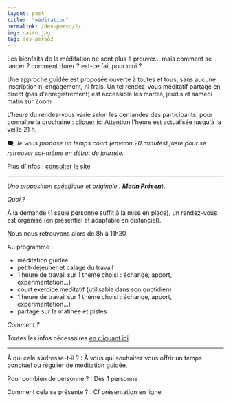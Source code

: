 ```yaml
---
layout: post
title:  "méditation"
permalink: /dev-perso/2/
img: cairn.jpg
tag: dev-perso2
---
```

Les bienfaits de la méditation ne sont plus à prouver... mais comment se lancer ? comment durer ? est-ce fait pour moi ?...

Une approche guidée est proposée ouverte à toutes et tous, sans aucune inscription ni engagement, ni frais.
Un tel rendez-vous méditatif partagé en direct (pas d'enregistrement) est accessible les mardis, jeudis et samedi matin sur Zoom :

L'heure du rendez-vous varie selon les demandes des participants, pour connaître la prochaine : [cliquer ici](https://energetiquepresent.blogspot.com/p/prochain-rendez-vous-en-1-clic.html)
Attention l'heure est actualisée jusqu'à la veille 21 h.

🗨 *Je vous propose un temps court (environ 20 minutes) juste pour se retrouver soi-même en début de journée.*

Plus d'infos : [consulter le site](https://energetiquepresent.blogspot.com/)

----

_Une proposition spécifique et originale : **Matin Présent.**_

*Quoi ?*

À la demande (1 seule personne suffit à la mise en place), un rendez-vous est organisé (en présentiel et adaptable en distanciel).

Nous nous retrouvons alors de 8h à 11h30 

Au programme :
- méditation guidée
- petit-déjeuner et calage du travail
- 1 heure de travail sur 1 thème choisi : échange, apport, expérimentation...)
- court exercice méditatif (utilisable dans son quotidien)
- 1 heure de travail sur 1 thème choisi : échange, apport, expérimentation...)
- partage sur la matinée et pistes


*Comment ?*

Toutes les infos nécessaires [en cliquant ici](https://parcoursdinitiation.blogspot.com/p/matin-present.html)

----

À qui cela s’adresse-t-il ?
: À vous qui souhaitez vous offrir un temps ponctuel ou régulier de méditation guidée.

Pour combien de personne ?
: Dès 1 personne

Comment cela se présente ?
: Cf présentation en ligne
